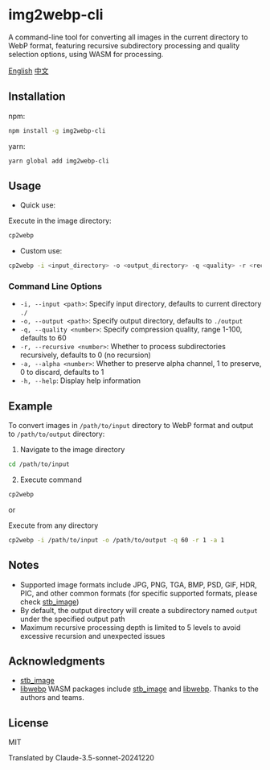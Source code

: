 # img2webp-cli

A command-line tool for converting all images in the current directory to WebP format, featuring recursive subdirectory processing and quality selection options, using WASM for processing.

[English](./readme_en.md)
[中文](./readme.md)

## Installation

npm:
```bash
npm install -g img2webp-cli
```

yarn:
```bash
yarn global add img2webp-cli
```

## Usage

* Quick use:

Execute in the image directory:

```bash
cp2webp
```

* Custom use:

```bash
cp2webp -i <input_directory> -o <output_directory> -q <quality> -r <recursive> -a <alpha>
```

### Command Line Options

- `-i, --input <path>`: Specify input directory, defaults to current directory `./`
- `-o, --output <path>`: Specify output directory, defaults to `./output`
- `-q, --quality <number>`: Specify compression quality, range 1-100, defaults to 60
- `-r, --recursive <number>`: Whether to process subdirectories recursively, defaults to 0 (no recursion)
- `-a, --alpha <number>`: Whether to preserve alpha channel, 1 to preserve, 0 to discard, defaults to 1
- `-h, --help`: Display help information

## Example

To convert images in `/path/to/input` directory to WebP format and output to `/path/to/output` directory:
1. Navigate to the image directory
```bash
cd /path/to/input
```
2. Execute command
```bash
cp2webp
```
or

Execute from any directory
```bash
cp2webp -i /path/to/input -o /path/to/output -q 60 -r 1 -a 1
```

## Notes

- Supported image formats include JPG, PNG, TGA, BMP, PSD, GIF, HDR, PIC, and other common formats (for specific supported formats, please check [stb_image](https://github.com/nothings/stb))
- By default, the output directory will create a subdirectory named `output` under the specified output path
- Maximum recursive processing depth is limited to 5 levels to avoid excessive recursion and unexpected issues

## Acknowledgments

- [stb_image](https://github.com/nothings/stb)
- [libwebp](https://chromium.googlesource.com/webm/libwebp)
WASM packages include [stb_image](https://github.com/nothings/stb) and [libwebp](https://chromium.googlesource.com/webm/libwebp). Thanks to the authors and teams.

## License

MIT

Translated by Claude-3.5-sonnet-20241220